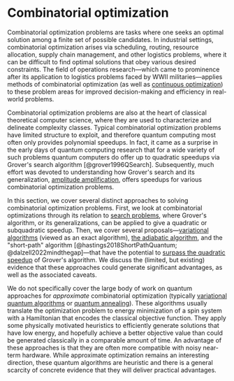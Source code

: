 # Combinatorial optimization

 Combinatorial optimization problems are tasks where one seeks an optimal solution among a finite set of possible candidates. In industrial settings, combinatorial optimization arises via scheduling, routing, resource allocation, supply chain management, and other logistics problems, where it can be difficult to find optimal solutions that obey various desired constraints. The field of operations research—which came to prominence after its application to logistics problems faced by WWII militaries—applies methods of combinatorial optimization (as well as [continuous optimization](../../areas-of-application/continuous-optimization/introduction.md#continuous-optimization)) to these problem areas for improved decision-making and efficiency in real-world problems.


Combinatorial optimization problems are also at the heart of classical theoretical computer science, where they are used to characterize and delineate complexity classes. Typical combinatorial optimization problems have limited structure to exploit, and therefore quantum computing most often only provides polynomial speedups. In fact, it came as a surprise in the early days of quantum computing research that for a wide variety of such problems quantum computers do offer up to quadratic speedups via Grover's search algorithm [@grover1996QSearch]. Subsequently, much effort was devoted to understanding how Grover's search and its generalization, [amplitude amplification](../../quantum-algorithmic-primitives/amplitude-amplification-and-estimation/amplitude-amplification.md#amplitude-amplification), offers speedups for various combinatorial optimization problems.


In this section, we cover several distinct approaches to solving combinatorial optimization problems. First, we look at combinatorial optimizations through its relation to [search problems](../../areas-of-application/combinatorial-optimization/search-algorithms-a-la-grover.md#search-algorithms-a-la-grover), where Grover's algorithm, or its generalizations, can be applied to give a quadratic or subquadratic speedup. Then, we cover several proposals—[variational algorithms](../../quantum-algorithmic-primitives/variational-quantum-algorithms.md#variational-quantum-algorithms) (viewed as an exact algorithm), [the adiabatic algorithm](../../quantum-algorithmic-primitives/quantum-adiabatic-algorithm.md#quantum-adiabatic-algorithm), and the "short-path" algorithm [@hastings2018ShortPathQuantum; @dalzell2022mindthegap]—that have the potential to [surpass the quadratic speedup](../../areas-of-application/combinatorial-optimization/beyond-quadratic-speedups-in-exact-combinatorial-optimization.md#beyond-quadratic-speedups-in-exact-combinatorial-optimization) of Grover's algorithm. We discuss the (limited, but existing) evidence that these approaches could generate significant advantages, as well as the associated caveats.


We do not specifically cover the large body of work on quantum approaches for *approximate* combinatorial optimization (typically [variational quantum algorithms](../../quantum-algorithmic-primitives/variational-quantum-algorithms.md#variational-quantum-algorithms) or [quantum annealing](../../quantum-algorithmic-primitives/quantum-adiabatic-algorithm.md#quantum-adiabatic-algorithm)). These algorithms usually translate the optimization problem to energy minimization of a spin system with a Hamiltonian that encodes the classical objective function. They apply some physically motivated heuristics to efficiently generate solutions that have low energy, and hopefully achieve a better objective value than could be generated classically in a comparable amount of time. An advantage of these approaches is that they are often more compatible with noisy near-term hardware. While approximate optimization remains an interesting direction, these quantum algorithms are heuristic and there is a general scarcity of concrete evidence that they will deliver practical advantages. 





